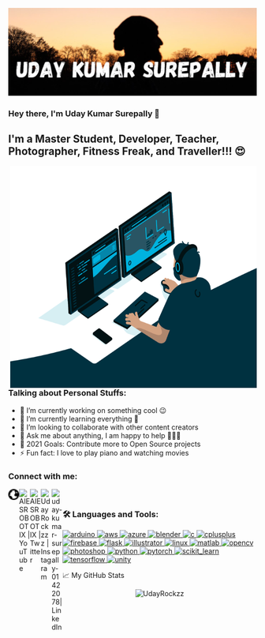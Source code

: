 ![Uday Kumar Surepally Banner](https://github.com/UdayRockzz/UdayRockzz/blob/main/WALLPOSTER.JPG)
### Hey there, I'm Uday Kumar Surepally 👋


## I'm a Master Student, Developer, Teacher, Photographer, Fitness Freak, and Traveller!!! 😍

<img align="right" alt="GIF" src="https://github.com/UdayRockzz/UdayRockzz/blob/main/code.gif?raw=true" width="500" height="450" />

### Talking about Personal Stuffs:

- 🔭 I’m currently working on something cool 😉
- 🌱 I’m currently learning everything 🤣
- 👯 I’m looking to collaborate with other content creators
- 💬 Ask me about anything, I am happy to help 👨🏻‍💻
- 🥅 2021 Goals: Contribute more to Open Source projects
- ⚡ Fun fact: I love to play piano and watching movies

### Connect with me:

[<img align="left" alt="AIESROBOTIX.com" width="22px" src="https://raw.githubusercontent.com/iconic/open-iconic/master/svg/globe.svg" />][website]
[<img align="left" alt="AIESROBOTIX | YouTube" width="22px" src="https://cdn.jsdelivr.net/npm/simple-icons@v3/icons/youtube.svg" />][youtube]
[<img align="left" alt="AIESROBOTIX | Twitter" width="22px" src="https://cdn.jsdelivr.net/npm/simple-icons@v3/icons/twitter.svg" />][twitter]
[<img align="left" alt="UdayRockzzz | Instagram" width="22px" src="https://cdn.jsdelivr.net/npm/simple-icons@v3/icons/instagram.svg" />][instagram] 
[<img align="left" alt="uday-kumar-surepally-01422078| LinkedIn" width="22px" src="https://cdn.jsdelivr.net/npm/simple-icons@v3/icons/linkedin.svg" />][linkedin]
 
[website]: https://aiesrobotix.com
[youtube]: https://youtube.com/aiesrobotix.com
[twitter]: https://twitter.com/aiesrobotix
[instagram]: https://instagram.com/UdayRockzzz
[linkedin]: https://linkedin.com/in/uday-kumar-surepally-01422078

<br />

### 🛠 Languages and Tools:
<p align="left"> <a href="https://www.arduino.cc/" target="_blank"> <img src="https://cdn.worldvectorlogo.com/logos/arduino-1.svg" alt="arduino" width="40" height="40"/> </a> <a href="https://aws.amazon.com" target="_blank"> <img src="https://devicons.github.io/devicon/devicon.git/icons/amazonwebservices/amazonwebservices-original-wordmark.svg" alt="aws" width="40" height="40"/> </a> <a href="https://azure.microsoft.com/en-in/" target="_blank"> <img src="https://www.vectorlogo.zone/logos/microsoft_azure/microsoft_azure-icon.svg" alt="azure" width="40" height="40"/> </a> <a href="https://www.blender.org/" target="_blank"> <img src="https://download.blender.org/branding/community/blender_community_badge_white.svg" alt="blender" width="40" height="40"/> </a> <a href="https://www.cprogramming.com/" target="_blank"> <img src="https://devicons.github.io/devicon/devicon.git/icons/c/c-original.svg" alt="c" width="40" height="40"/> </a> <a href="https://www.w3schools.com/cpp/" target="_blank"> <img src="https://devicons.github.io/devicon/devicon.git/icons/cplusplus/cplusplus-original.svg" alt="cplusplus" width="40" height="40"/> </a> <a href="https://firebase.google.com/" target="_blank"> <img src="https://www.vectorlogo.zone/logos/firebase/firebase-icon.svg" alt="firebase" width="40" height="40"/> </a> <a href="https://flask.palletsprojects.com/" target="_blank"> <img src="https://www.vectorlogo.zone/logos/pocoo_flask/pocoo_flask-icon.svg" alt="flask" width="40" height="40"/> </a> <a href="https://www.adobe.com/in/products/illustrator.html" target="_blank"> <img src="https://www.vectorlogo.zone/logos/adobe_illustrator/adobe_illustrator-icon.svg" alt="illustrator" width="40" height="40"/> </a> <a href="https://www.linux.org/" target="_blank"> <img src="https://devicons.github.io/devicon/devicon.git/icons/linux/linux-original.svg" alt="linux" width="40" height="40"/> </a> <a href="https://www.mathworks.com/" target="_blank"> <img src="https://raw.githubusercontent.com/simple-icons/simple-icons/master/icons/mathworks.svg" alt="matlab" width="40" height="40"/> </a> <a href="https://opencv.org/" target="_blank"> <img src="https://www.vectorlogo.zone/logos/opencv/opencv-icon.svg" alt="opencv" width="40" height="40"/> </a> <a href="https://www.photoshop.com/en" target="_blank"> <img src="https://devicons.github.io/devicon/devicon.git/icons/photoshop/photoshop-plain.svg" alt="photoshop" width="40" height="40"/> </a> <a href="https://www.python.org" target="_blank"> <img src="https://devicons.github.io/devicon/devicon.git/icons/python/python-original.svg" alt="python" width="40" height="40"/> </a> <a href="https://pytorch.org/" target="_blank"> <img src="https://www.vectorlogo.zone/logos/pytorch/pytorch-icon.svg" alt="pytorch" width="40" height="40"/> </a> <a href="https://scikit-learn.org/" target="_blank"> <img src="https://upload.wikimedia.org/wikipedia/commons/0/05/Scikit_learn_logo_small.svg" alt="scikit_learn" width="40" height="40"/> </a> <a href="https://www.tensorflow.org" target="_blank"> <img src="https://www.vectorlogo.zone/logos/tensorflow/tensorflow-icon.svg" alt="tensorflow" width="40" height="40"/> </a> <a href="https://unity.com/" target="_blank"> <img src="https://www.vectorlogo.zone/logos/unity3d/unity3d-icon.svg" alt="unity" width="40" height="40"/> </a> </p>
📈 My GitHub Stats

<p align="center"> <img src="https://github-readme-stats.vercel.app/api?username=UdayRockzz&show_icons=true&theme=gotham" alt="UdayRockzz" />

